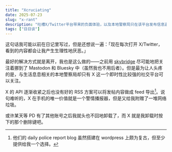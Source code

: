 ```yaml
---
title: "Xcruciating"
date: 2025-07-23
slug: "x-rant"
description: "吐槽X/Twitter平台带来的负面体验，以及本地警察局只在该平台发布信息造成的困扰。"
tags: ["日日谈"]
---
```


这句话我可能以前在日记里写过，但是还想说一遍：「现在每次打开 X/Twitter，看到的内容都会让我产生生理性地厌恶。」

最好的解决方式就是离开，我也是这么做的——之前用 [skybridge](https://github.com/videah/SkyBridge) 尽可能地把关注着挪到了 Mastodon 和 Bluesky 中（虽然我也不用后者）。但是最为让人头疼的是，与生活息息相关的本地警察局却只有 X 这一个即时性比较强的社交平台可以关注。

X 的 API 逐渐收紧之后也没有好的 RSS 方案可以将发帖内容做成 feed 导出[^1]。说句难听的，X 在手机的唯一价值就是一个警情播报器，但是又给我附赠了一堆网络垃圾。

或许某天等 PD 有了其他账号之后我就头也不回地卸载了，而 X 就是我卸载时按下的那个删除键吧。

[^1]: 他们的 daily police report blog 虽然搭建在 wordpress 上颇为复古，但至少提供给我一个选择。
